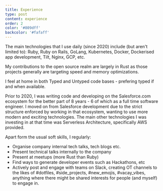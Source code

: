 ```yaml
---
title: Experience
type: post
content: experience
order: 2
color: '#809dff'
backcolor: '#fafaff'
---
```

The main technologies that I use daily (since 2020) include (but aren't
limited to): Ruby, Ruby on Rails, GoLang, Kubernetes, Docker, Dockerised
app development, Tilt, Nginx, GCP, etc.

My contributions to the open source realm are largely in Rust as those projects
generally are targeting speed and memory optimizations.

I feel at home in both Typed and Untyped code bases - prefering typed if and
when available.

Prior to 2020, I was writing code and developing on the Salesforce.com
ecosystem for the better part of 8 years - 6 of which as a full time software
engineer. I moved on from Salesforce development due to the strict structure
enforced by working in that ecosystem, wanting to use more modern and exciting
technologies. The main other technologies I was investing in at that time was
Serverless Architecture, specifically AWS provided.

Apart form the usual soft skills, I regularly:

- Organise company internal tech talks, tech blogs etc.
- Present technical talks internally to the company
- Present at meetups (more Rust than Ruby)
- Find ways to generate developer events such as Hackathons, etc
- Actively post and engage with teams on Slack, creating OT channels to the
  likes of #dotfiles, #side\_projects, #new\_emojis, #vacay\_vibes, anything
  where there might be shared interests for people (and myself) to engage in.
